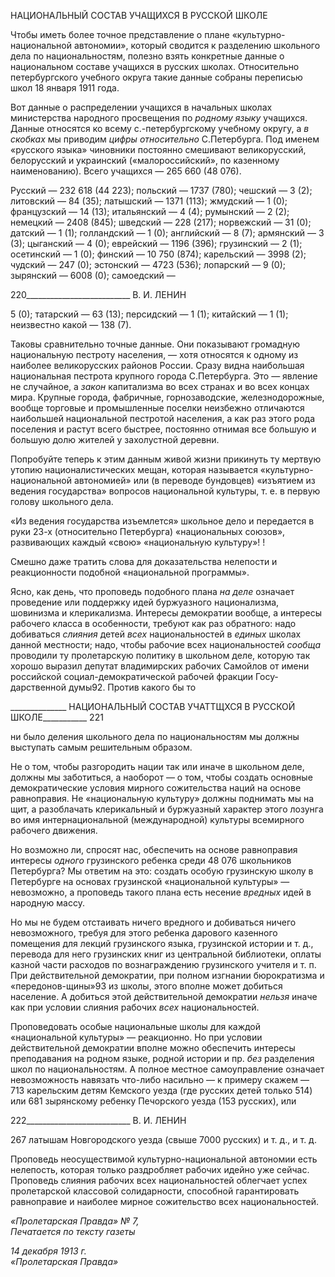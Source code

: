 НАЦИОНАЛЬНЫЙ СОСТАВ УЧАЩИХСЯ В РУССКОЙ ШКОЛЕ

Чтобы иметь более точное представление о плане «культурно-национальной автоно­мии», который сводится к разделению школьного дела по национальностям, полезно взять конкретные данные о национальном составе учащихся в русских школах. Отно­сительно петербургского учебного округа такие данные собраны переписью школ 18 января 1911 года.

Вот данные о распределении учащихся в начальных школах министерства народного просвещения по _родному языку_ учащихся. Данные относятся ко всему с.-петербургскому учебному округу, а _в скобках_ мы приводим _цифры относительно_ С.­Петербурга. Под именем «русского языка» чиновники постоянно смешивают велико­русский, белорусский и украинский («малороссийский», по казенному наименованию). Всего учащихся — 265 660 (48 076).

Русский — 232 618 (44 223); польский — 1737 (780); чешский — 3 (2); литовский — 84 (35); латышский — 1371 (113); жмудский — 1 (0); французский — 14 (13); итальян­ский — 4 (4); румынский — 2 (2); немецкий — 2408 (845); шведский — 228 (217); нор­вежский — 31 (0); датский — 1 (1); голландский — 1 (0); английский — 8 (7); армян­ский — 3 (3); цыганский — 4 (0); еврейский — 1196 (396); грузинский — 2 (1); осетин­ский — 1 (0); финский — 10 750 (874); карельский — 3998 (2); чудский — 247 (0); эс­тонский — 4723 (536); лопарский — 9 (0); зырянский — 6008 (0); самоедский —

  

220__________________________ В. И. ЛЕНИН

5 (0); татарский — 63 (13); персидский — 1 (1); китайский — 1 (1); неизвестно какой — 138 (7).

Таковы сравнительно точные данные. Они показывают громадную национальную пестроту населения, — хотя относятся к одному из наиболее великорусских районов России. Сразу видна наибольшая национальная пестрота крупного города С.­Петербурга. Это — явление не случайное, а _закон_ капитализма во всех странах и во всех концах мира. Крупные города, фабричные, горнозаводские, железнодорожные, во­обще торговые и промышленные поселки неизбежно отличаются наибольшей нацио­нальной пестротой населения, а как раз этого рода поселения и растут всего быстрее, постоянно отнимая все большую и большую долю жителей у захолустной деревни.

Попробуйте теперь к этим данным живой жизни прикинуть ту мертвую утопию на­ционалистических мещан, которая называется «культурно-национальной автономией» или (в переводе бундовцев) «изъятием из ведения государства» вопросов национальной культуры, т. е. в первую голову школьного дела.

«Из ведения государства изъемлется» школьное дело и передается в руки 23-х (отно­сительно Петербурга) «национальных союзов», развивающих каждый «свою» «нацио­нальную культуру»! !

Смешно даже тратить слова для доказательства нелепости и реакционности подоб­ной «национальной программы».

Ясно, как день, что проповедь подобного плана _на деле_ означает проведение или поддержку идей буржуазного национализма, шовинизма и клерикализма. Интересы де­мократии вообще, а интересы рабочего класса в особенности, требуют как раз обратно­го: надо добиваться _слияния_ детей _всех_ национальностей в _единых_ школах данной мест­ности; надо, чтобы рабочие всех национальностей _сообща_ проводили ту пролетарскую политику в школьном деле, которую так хорошо выразил депутат владимирских рабо­чих Самойлов от имени российской социал-демократической рабочей фракции Госу­дарственной думы92. Против какого бы то

  

______________ НАЦИОНАЛЬНЫЙ СОСТАВ УЧАТТЩХСЯ В РУССКОЙ ШКОЛЕ___________ 221

ни было деления школьного дела по национальностям мы должны выступать самым решительным образом.

Не о том, чтобы разгородить нации так или иначе в школьном деле, должны мы за­ботиться, а наоборот — о том, чтобы создать основные демократические условия мир­ного сожительства наций на основе равноправия. Не «национальную культуру» долж­ны поднимать мы на щит, а разоблачать клерикальный и буржуазный характер этого лозунга во имя интернациональной (международной) культуры всемирного рабочего движения.

Но возможно ли, спросят нас, обеспечить на основе равноправия интересы _одного_ грузинского ребенка среди 48 076 школьников Петербурга? Мы ответим на это: создать особую грузинскую школу в Петербурге на основах грузинской «национальной культу­ры» — невозможно, а проповедь такого плана есть несение _вредных_ идей в народную массу.

Но мы не будем отстаивать ничего вредного и добиваться ничего невозможного, требуя для этого ребенка дарового казенного помещения для лекций грузинского язы­ка, грузинской истории и т. д., перевода для него грузинских книг из центральной биб­лиотеки, оплаты казной части расходов по вознаграждению грузинского учителя и т. п. При действительной демократии, при полном изгнании бюрократизма и «передонов-щины»93 из школы, этого вполне может добиться население. А добиться этой действи­тельной демократии _нельзя_ иначе как при условии слияния рабочих _всех_ национально­стей.

Проповедовать особые национальные школы для каждой «национальной культуры» — реакционно. Но при условии действительной демократии вполне можно обеспечить интересы преподавания на родном языке, родной истории и пр. _без_ разделения школ по национальностям. А полное местное самоуправление означает невозможность навязать что-либо насильно — к примеру скажем — 713 карельским детям Кемского уезда (где русских детей только 514) или 681 зырянскому ребенку Печорского уезда (153 рус­ских), или

  

222__________________________ В. И. ЛЕНИН

267 латышам Новгородского уезда (свыше 7000 русских) и т. д., и т. д.

Проповедь неосуществимой культурно-национальной автономии есть нелепость, ко­торая только раздробляет рабочих идейно уже сейчас. Проповедь слияния рабочих всех национальностей облегчает успех пролетарской классовой солидарности, способной гарантировать равноправие и наиболее мирное сожительство всех национальностей.

_«Пролетарская Правда» № 7,                                                        Печатается по тексту газеты_

_14 декабря 1913 г.                                                                        «Пролетарская Правда»_